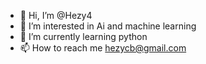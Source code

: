 - 👋 Hi, I’m @Hezy4
- 👀 I’m interested in Ai and machine learning
- 🌱 I’m currently learning python
- 📫 How to reach me hezycb@gmail.com

<!---
henryboes25/henryboes25 is a ✨ special ✨ repository because its `README.md` (this file) appears on your GitHub profile.
You can click the Preview link to take a look at your changes.
--->
